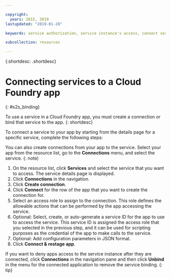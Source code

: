 ```yaml
---

copyright:
  years: 2015, 2019
lastupdated: "2019-01-28"

keywords: service authorization, service instance's access, connect service to app

subcollection: resources

---
```


{:shortdesc: .shortdesc}

# Connecting services to a Cloud Foundry app
{: #s2s_binding}

To use a service in a Cloud Foundry app, you must create a connection or bind that service to the app.
{: shortdesc}

To connect a service to your app by starting from the details page for a specific service, complete the following steps:

You can also create connections from your app to the service. Select your app from the resource list, go to the **Connections** menu, and select the service.
{: note)

1. On the resource list, click **Services** and select the service that you want to access. The service details page is displayed.
2. Click **Connections** in the navigation.
3. Click **Create connection**.
4. Click **Connect** for the row of the app that you want to create the connection for.
5. Select an access role to assign to the connection. This role defines the allowable actions that can be performed by the app accessing the service.
6. Optional: Select, create, or auto-generate a service ID for the app to use to access the service. This service ID is assigned the access role that you selected in the previous step, and it can be used for scripting purposes as the credential of the app to make calls to the service.
7. Optional: Add configuration parameters in JSON format.
8. Click **Connect & restage app**.


If you want to deny apps access to the service instance after they are connected, click **Connections** in the navigation pane and then click **Unbind** in the menu for the connected application to remove the service binding.
{: tip}
